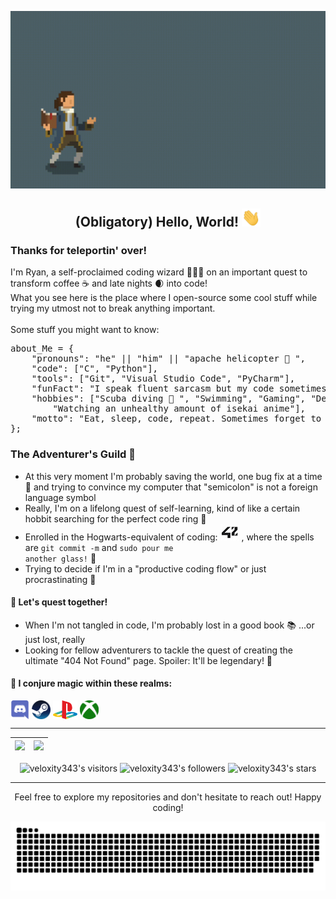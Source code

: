 <p align="center">
	<a href="https://www.linkedin.com/in/ryan-cheong-807b90265/" rel="nofollow">
		<img src="/img/wizard.gif?raw=true" alt="Banner gif of wizard casting fireball, hyperlinked to LinkedIn URL" width="700">
	</a>
</p>

## <p align="center">(Obligatory) Hello, World! <img src="/img/wave.gif?raw=true" width="30px"></p>
### Thanks for teleportin' over!<br>
I'm Ryan, a self-proclaimed coding wizard 🧙‍♂️✨ on an important quest to transform coffee ☕ and late nights 🌒 into code!<br>
What you see here is the place where I open-source some cool stuff while trying my utmost not to break anything important.<br>
<br>
Some stuff you might want to know:<br>

<pre>
about_Me = {
	"pronouns": "he" || "him" || "apache helicopter 🚁 ",
	"code": ["C", "Python"],
	"tools": ["Git", "Visual Studio Code", "PyCharm"],
	"funFact": "I speak fluent sarcasm but my code sometimes speaks in tongues",
	"hobbies": ["Scuba diving 🤿 ", "Swimming", "Gaming", "Debugging", 
		"Watching an unhealthy amount of isekai anime"],
	"motto": "Eat, sleep, code, repeat. Sometimes forget to eat and sleep.",
};
</pre>

### The Adventurer's Guild 📜<br>
- At this very moment I'm probably saving the world, one bug fix at a time 🐛 and trying to convince my computer that "semicolon" is not a foreign language symbol<br>
- Really, I'm on a lifelong quest of self-learning, kind of like a certain hobbit searching for the perfect code ring 💍<br>
- Enrolled in the Hogwarts-equivalent of coding: <a href="https://42kl.edu.my/"><img src="/img/42.jpg?raw=true" alt="42 School"></a> , where the spells are <code>git commit -m</code> and <code>sudo pour me another glass!</code> 🥂<br>
- Trying to decide if I'm in a "productive coding flow" or just procrastinating 🤔<br>

#### 💬 Let's quest together!<br>
- When I'm not tangled in code, I'm probably lost in a good book 📚 ...or just lost, really<br>
- Looking for fellow adventurers to tackle the quest of creating the ultimate "404 Not Found" page. Spoiler: It'll be legendary! 🏰<br>

#### 🔮 I conjure magic within these realms:<br>
<a href="https://discordapp.com/users/247156811109629954/" rel="nofollow">
	<img align="center" alt="“Ryan’s Discord" height="30" src="/icons/discord.png?raw=true"></a>
<a href="https://steamcommunity.com/id/electrochemistry/" rel="nofollow">
	<img align="center" alt="“Ryan’s Steam" height="30" src="/icons/steam.png?raw=true"></a>
<a href="" rel="nofollow">
	<img align="center" alt="“Ryan’s PS" height="30" src="/icons/ps.png?raw=true"></a>
<a href="https://account.xbox.com/en-us/Profile?xr=mebarnav&rtc=1&csrf=ibT8kVMCcNbEvD1JNFFXBHGYaNg-9_qYzTWzmtddzDAPsfK6VSdH8r0VJsyiTcKt_o7VzbuSAE4O9NEdS6n4Kadi2uk1&wa=wsignin1.0&refresh=1" rel="nofollow">
	<img align="center" alt="“Ryan’s Xbox" height="30" src="/icons/xbox.png?raw=true"></a>
<!--
#### 🎶 Current vibe:
<a href="https://spotify-github-profile.vercel.app/api/view?uid=12165685424&redirect=true">
    <img src="https://spotify-github-profile.vercel.app/api/view?uid=12165685424&cover_image=true&theme=novatorem&show_offline=false&background_color=011646&interchange=true&bar_color=53b14f&bar_color_cover=false" alt="Spotify" width="400"/>
</a>
//-->
<hr>
<table>
	<thead>
		<tr>
			<th align="center">
				<a href="https://github.com/veloxity343?tab=repositories">
					<img src="https://github-readme-stats.vercel.app/api?username=veloxity343&theme=tokyonight&show_icons=true&hide_border=true&count_private=true" style="max-width: 100%;">
				</a>
			</th>
			<th align="center">
				<a href="https://github.com/veloxity343?tab=repositories">
					<img src="https://github-readme-stats.vercel.app/api/top-langs/?username=veloxity343&theme=tokyonight&show_icons=true&hide_border=true&layout=compact" width="400">
				</a>
			</th>
		</tr>
	</thead>
</table>
<p align="center" dir="auto">
	<img alt="veloxity343's visitors" src="https://komarev.com/ghpvc/?username=veloxity343&amp;color=blue&amp;style=flat&amp;label=visitors" data-canonical-src="https://komarev.com/ghpvc/?username=veloxity343&amp;color=blue&amp;style=flat&amp;label=visitors" style="max-width: 100%;">
	<img alt="veloxity343's followers" src="https://img.shields.io/github/followers/veloxity343?color=blue" data-canonical-src="https://img.shields.io/github/followers/veloxity343?color=blue" style="max-width: 100%;">
	<img alt="veloxity343's stars" src="https://img.shields.io/github/stars/veloxity343?color=blue" data-canonical-src="https://img.shields.io/github/stars/veloxity343?color=blue" style="max-width: 100%;">
</p>
<hr>
<p align="center">
	Feel free to explore my repositories and don't hesitate to reach out! Happy coding!
</p>

<picture>
  <source media="(prefers-color-scheme: dark)" srcset="https://raw.githubusercontent.com/veloxity343/veloxity343/output/github-contribution-grid-snake-dark.svg">
  <source media="(prefers-color-scheme: light)" srcset="https://raw.githubusercontent.com/veloxity343/veloxity343/output/github-contribution-grid-snake.svg">
  <img alt="github contribution grid snake animation" src="https://raw.githubusercontent.com/veloxity343/veloxity343/output/github-contribution-grid-snake.svg">
</picture>
